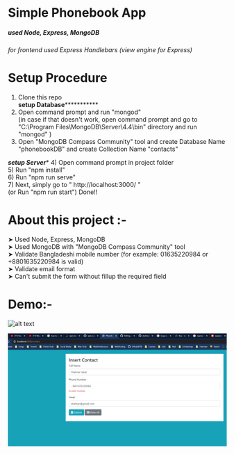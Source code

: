 # Simple Phonebook App


##### used Node, Express, MongoDB 
###### for frontend used Express Handlebars (view engine for Express) 


# Setup Procedure 

1) Clone this repo <br/>
**********setup Database*********************
2) Open command prompt and run "mongod" <br/> (in case if that doesn't work, open command prompt and  go to "C:\Program Files\MongoDB\Server\4.4\bin" directory and run "mongod" ) <br/>
3) Open "MongoDB Compass Community" tool and create Database Name "phonebookDB"  and create Collection Name "contacts"   <br/>

***********setup Server************
4) Open command prompt in project folder <br/>
5) Run "npm install" <br/>
6) Run "npm run serve" <br/>
7) Next, simply go to " http://localhost:3000/ "  <br/> 
(or Run "npm run start") Done!!


# About this project :- 
➤ Used Node, Express, MongoDB <br/>
➤ Used MongoDB with "MongoDB Compass Community" tool <br/>
➤ Validate Bangladeshi mobile number  (for example: 01635220984 or +8801635220984  is valid) <br/>
➤ Validate email format  <br/>
➤ Can't submit the form without fillup the required field  <br/>



# Demo:-
![alt text](https://github.com/shahriariqbal079/phonebook_app/tree/master/images/1.png?raw=true)

![Screenshot](screenshot.png)


 








 

 
